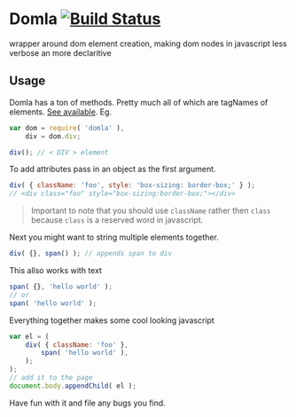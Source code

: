 # Domla [![Build Status](https://travis-ci.org/jcblw/domla.svg?branch=master)](https://travis-ci.org/jcblw/domla)

wrapper around dom element creation, making dom nodes in javascript less verbose an more declaritive

## Usage

Domla has a ton of methods. Pretty much all of which are tagNames of elements. [See available](https://github.com/jcblw/domla/blob/master/src/tags.js). Eg.

```javascript
var dom = require( 'domla' ),
    div = dom.div; 

div(); // < DIV > element
```

To add attributes pass in an object as the first argument.

```javascript
div( { className: 'foo', style: 'box-sizing: border-box;' } ); 
// <div class="foo" style="box-sizing:border-box;"></div>
```

> Important to note that you should use `className` rather then `class` because `class` is a reserved word in javascript.

Next you might want to string multiple elements together.

```javascript
div( {}, span() ); // appends span to div
```

This allso works with text

```javascript
span( {}, 'hello world' );
// or
span( 'hello world' );
```
Everything together makes some cool looking javascript

```javascript
var el = (
    div( { className: 'foo' },
        span( 'hello world' ),
    );
);
// add it to the page
document.body.appendChild( el );
```

Have fun with it and file any bugs you find.

